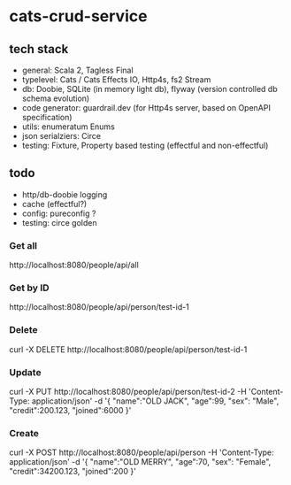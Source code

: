 # cats-crud-service

## tech stack
- general: Scala 2, Tagless Final
- typelevel: Cats / Cats Effects IO, Http4s, fs2 Stream
- db: Doobie, SQLite (in memory light db), flyway (version controlled db schema evolution)
- code generator: guardrail.dev (for Http4s server, based on OpenAPI specification)
- utils: enumeratum Enums 
- json serialziers: Circe
- testing: Fixture, Property based testing (effectful and non-effectful)

## todo
- http/db-doobie logging
- cache (effectful?)
- config: pureconfig ?
- testing: circe golden

### Get all
http://localhost:8080/people/api/all

### Get by ID
http://localhost:8080/people/api/person/test-id-1

### Delete
curl -X DELETE http://localhost:8080/people/api/person/test-id-1

### Update
curl -X PUT http://localhost:8080/people/api/person/test-id-2 -H 'Content-Type: application/json' -d '{ "name":"OLD JACK", "age":99, "sex": "Male", "credit":200.123, "joined":6000 }'
   
### Create
curl -X POST http://localhost:8080/people/api/person -H 'Content-Type: application/json' -d '{ "name":"OLD MERRY", "age":70, "sex": "Female", "credit":34200.123, "joined":200 }'

